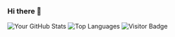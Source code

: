 ### Hi there 👋
![Your GitHub Stats](https://github-readme-stats.vercel.app/api?username=harshitkandpal&theme=tokyonight&show_icons=true)
![Top Languages](https://github-readme-stats.vercel.app/api/top-langs/?username=harshitkandpal&hide_progress=true)
![Visitor Badge](https://visitor-badge.laobi.icu/badge?page_id=harshitkandpal.harshitkandpal)


<!--
**harshitkandpal/harshitkandpal** is a ✨ _special_ ✨ repository because its `README.md` (this file) appears on your GitHub profile.

Here are some ideas to get you started:

- 🔭 I’m currently working on ...
- 🌱 I’m currently learning ...
- 👯 I’m looking to collaborate on ...
- 🤔 I’m looking for help with ...
- 💬 Ask me about ...
- 📫 How to reach me: ...
- 😄 Pronouns: ...
- ⚡ Fun fact: ...
-->
